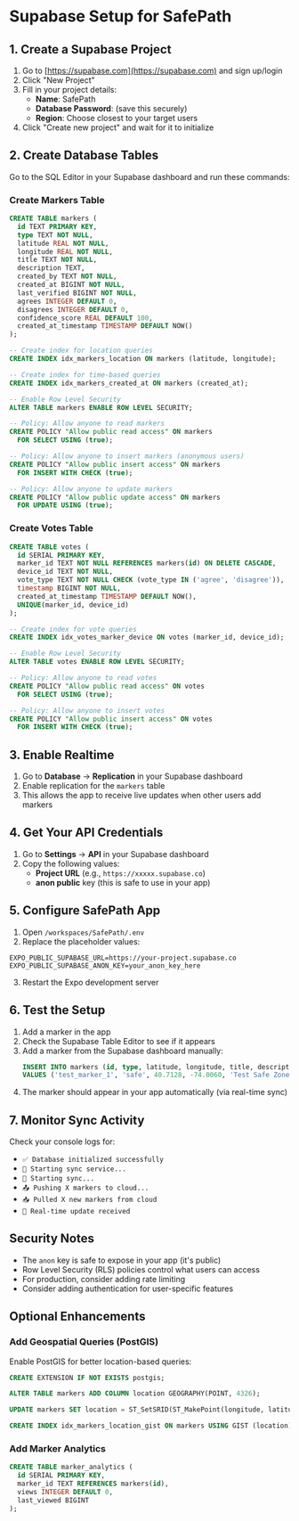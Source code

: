 # Supabase Setup for SafePath

## 1. Create a Supabase Project

1. Go to [https://supabase.com](https://supabase.com) and sign up/login
2. Click "New Project"
3. Fill in your project details:
   - **Name**: SafePath
   - **Database Password**: (save this securely)
   - **Region**: Choose closest to your target users
4. Click "Create new project" and wait for it to initialize

## 2. Create Database Tables

Go to the SQL Editor in your Supabase dashboard and run these commands:

### Create Markers Table

```sql
CREATE TABLE markers (
  id TEXT PRIMARY KEY,
  type TEXT NOT NULL,
  latitude REAL NOT NULL,
  longitude REAL NOT NULL,
  title TEXT NOT NULL,
  description TEXT,
  created_by TEXT NOT NULL,
  created_at BIGINT NOT NULL,
  last_verified BIGINT NOT NULL,
  agrees INTEGER DEFAULT 0,
  disagrees INTEGER DEFAULT 0,
  confidence_score REAL DEFAULT 100,
  created_at_timestamp TIMESTAMP DEFAULT NOW()
);

-- Create index for location queries
CREATE INDEX idx_markers_location ON markers (latitude, longitude);

-- Create index for time-based queries
CREATE INDEX idx_markers_created_at ON markers (created_at);

-- Enable Row Level Security
ALTER TABLE markers ENABLE ROW LEVEL SECURITY;

-- Policy: Allow anyone to read markers
CREATE POLICY "Allow public read access" ON markers
  FOR SELECT USING (true);

-- Policy: Allow anyone to insert markers (anonymous users)
CREATE POLICY "Allow public insert access" ON markers
  FOR INSERT WITH CHECK (true);

-- Policy: Allow anyone to update markers
CREATE POLICY "Allow public update access" ON markers
  FOR UPDATE USING (true);
```

### Create Votes Table

```sql
CREATE TABLE votes (
  id SERIAL PRIMARY KEY,
  marker_id TEXT NOT NULL REFERENCES markers(id) ON DELETE CASCADE,
  device_id TEXT NOT NULL,
  vote_type TEXT NOT NULL CHECK (vote_type IN ('agree', 'disagree')),
  timestamp BIGINT NOT NULL,
  created_at_timestamp TIMESTAMP DEFAULT NOW(),
  UNIQUE(marker_id, device_id)
);

-- Create index for vote queries
CREATE INDEX idx_votes_marker_device ON votes (marker_id, device_id);

-- Enable Row Level Security
ALTER TABLE votes ENABLE ROW LEVEL SECURITY;

-- Policy: Allow anyone to read votes
CREATE POLICY "Allow public read access" ON votes
  FOR SELECT USING (true);

-- Policy: Allow anyone to insert votes
CREATE POLICY "Allow public insert access" ON votes
  FOR INSERT WITH CHECK (true);
```

## 3. Enable Realtime

1. Go to **Database** → **Replication** in your Supabase dashboard
2. Enable replication for the `markers` table
3. This allows the app to receive live updates when other users add markers

## 4. Get Your API Credentials

1. Go to **Settings** → **API** in your Supabase dashboard
2. Copy the following values:
   - **Project URL** (e.g., `https://xxxxx.supabase.co`)
   - **anon public** key (this is safe to use in your app)

## 5. Configure SafePath App

1. Open `/workspaces/SafePath/.env`
2. Replace the placeholder values:

```env
EXPO_PUBLIC_SUPABASE_URL=https://your-project.supabase.co
EXPO_PUBLIC_SUPABASE_ANON_KEY=your_anon_key_here
```

3. Restart the Expo development server

## 6. Test the Setup

1. Add a marker in the app
2. Check the Supabase Table Editor to see if it appears
3. Add a marker from the Supabase dashboard manually:
   ```sql
   INSERT INTO markers (id, type, latitude, longitude, title, description, created_by, created_at, last_verified, agrees, disagrees, confidence_score)
   VALUES ('test_marker_1', 'safe', 40.7128, -74.0060, 'Test Safe Zone', 'This is a test marker', 'admin', EXTRACT(EPOCH FROM NOW())::BIGINT * 1000, EXTRACT(EPOCH FROM NOW())::BIGINT * 1000, 0, 0, 100);
   ```
4. The marker should appear in your app automatically (via real-time sync)

## 7. Monitor Sync Activity

Check your console logs for:
- `✅ Database initialized successfully`
- `📡 Starting sync service...`
- `🔄 Starting sync...`
- `📤 Pushing X markers to cloud...`
- `📥 Pulled X new markers from cloud`
- `🔔 Real-time update received`

## Security Notes

- The `anon` key is safe to expose in your app (it's public)
- Row Level Security (RLS) policies control what users can access
- For production, consider adding rate limiting
- Consider adding authentication for user-specific features

## Optional Enhancements

### Add Geospatial Queries (PostGIS)

Enable PostGIS for better location-based queries:

```sql
CREATE EXTENSION IF NOT EXISTS postgis;

ALTER TABLE markers ADD COLUMN location GEOGRAPHY(POINT, 4326);

UPDATE markers SET location = ST_SetSRID(ST_MakePoint(longitude, latitude), 4326);

CREATE INDEX idx_markers_location_gist ON markers USING GIST (location);
```

### Add Marker Analytics

```sql
CREATE TABLE marker_analytics (
  id SERIAL PRIMARY KEY,
  marker_id TEXT REFERENCES markers(id),
  views INTEGER DEFAULT 0,
  last_viewed BIGINT
);
```
